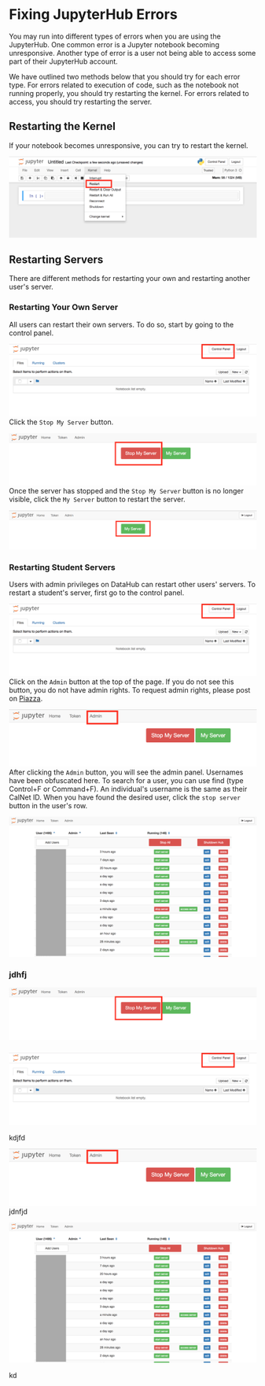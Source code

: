 # Fixing JupyterHub Errors

You may run into different types of errors when you are using the JupyterHub. One common error is a Jupyter notebook becoming unresponsive. Another type of error is a user not being able to access some part of their JupyterHub account.

We have outlined two methods below that you should try for each error type. For errors related to execution of code, such as the notebook not running properly, you should try restarting the kernel. For errors related to access, you should try restarting the server.

## Restarting the Kernel

If your notebook becomes unresponsive, you can try to restart the kernel.

![](/assets/restart-kernel.png)

## Restarting Servers

There are different methods for restarting your own and restarting another user's server.

### Restarting Your Own Server

All users can restart their own servers. To do so, start by going to the control panel.

![](/assets/control-link.png)Click the `Stop My Server` button.

![](/assets/stop-my-server.png)Once the server has stopped and the `Stop My Server` button is no longer visible, click the `My Server` button to restart the server.

![](/assets/start-my-server.png)

### Restarting Student Servers

Users with admin privileges on DataHub can restart other users' servers. To restart a student's server, first go to the control panel.

![](/assets/control-link.png)Click on the `Admin` button at the top of the page. If you do not see this button, you do not have admin rights. To request admin rights, please post on [Piazza](http://piazza.com/berkeley/other/cs97).

![](/assets/admin-link.png)After clicking the `Admin` button, you will see the admin panel. Usernames have been obfuscated here. To search for a user, you can use find \(type Control+F or Command+F\). An individual's username is the same as their CalNet ID. When you have found the desired user, click the `stop server` button in the user's row.

![](/assets/admin-panel.png)

### jdhfj

![](/assets/stop-my-server.png)

### 

![](/assets/control-link.png)

kdjfd

![](/assets/admin-link.png)jdnfjd

![](/assets/admin-panel.png)

kd

